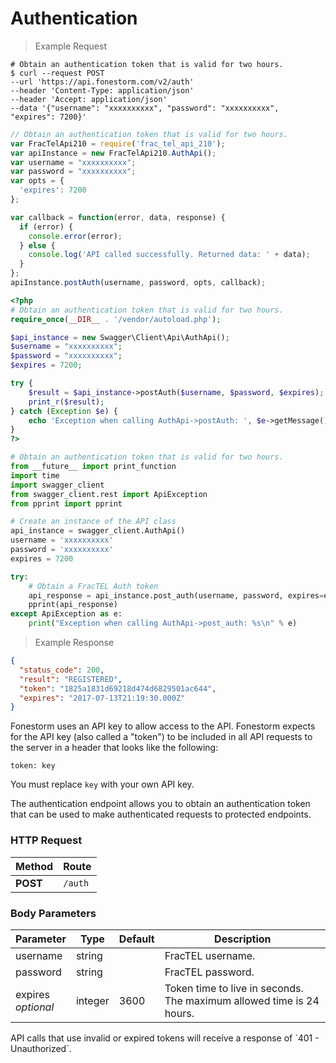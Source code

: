 # Authentication

> Example Request

```shell
# Obtain an authentication token that is valid for two hours.
$ curl --request POST
--url 'https://api.fonestorm.com/v2/auth'
--header 'Content-Type: application/json'
--header 'Accept: application/json'
--data '{"username": "xxxxxxxxxx", "password": "xxxxxxxxxx", "expires": 7200}'
```

```javascript
// Obtain an authentication token that is valid for two hours.
var FracTelApi210 = require('frac_tel_api_210');
var apiInstance = new FracTelApi210.AuthApi();
var username = "xxxxxxxxxx";
var password = "xxxxxxxxxx";
var opts = {
  'expires': 7200
};

var callback = function(error, data, response) {
  if (error) {
    console.error(error);
  } else {
    console.log('API called successfully. Returned data: ' + data);
  }
};
apiInstance.postAuth(username, password, opts, callback);
```

```php
<?php
# Obtain an authentication token that is valid for two hours.
require_once(__DIR__ . '/vendor/autoload.php');

$api_instance = new Swagger\Client\Api\AuthApi();
$username = "xxxxxxxxxx";
$password = "xxxxxxxxxx";
$expires = 7200;

try {
    $result = $api_instance->postAuth($username, $password, $expires);
    print_r($result);
} catch (Exception $e) {
    echo 'Exception when calling AuthApi->postAuth: ', $e->getMessage(), PHP_EOL;
}
?>
```

```python
# Obtain an authentication token that is valid for two hours.
from __future__ import print_function
import time
import swagger_client
from swagger_client.rest import ApiException
from pprint import pprint

# Create an instance of the API class
api_instance = swagger_client.AuthApi()
username = 'xxxxxxxxxx'
password = 'xxxxxxxxxx'
expires = 7200

try:
    # Obtain a FracTEL Auth token
    api_response = api_instance.post_auth(username, password, expires=expires)
    pprint(api_response)
except ApiException as e:
    print("Exception when calling AuthApi->post_auth: %s\n" % e)
```

> Example Response

```json
{
  "status_code": 200,
  "result": "REGISTERED",
  "token": "1825a1831d69218d474d6829501ac644",
  "expires": "2017-07-13T21:19:30.000Z"
}
```

Fonestorm uses an API key to allow access to the API. Fonestorm expects for the API key (also called a "token") to be included in all API requests to the server in a header that looks like the following:

`token: key`

<aside class="notice">
You must replace <code>key</code> with your own API key.
</aside>

The authentication endpoint allows you to obtain an authentication token that can be used to make authenticated requests to protected endpoints.

### HTTP Request

Method | Route
--------- | -------
**POST** | `/auth`

### Body Parameters

Parameter | Type | Default | Description
--------- | ------- | ----------- | -----------
username | string |  |FracTEL username.
password | string | | FracTEL password.
expires<br/>_optional_ | integer | 3600 | Token time to live in seconds. The maximum allowed time is 24 hours.

<aside class="notice">
API calls that use invalid or expired tokens will receive a response of `401 - Unauthorized`.
</aside>
